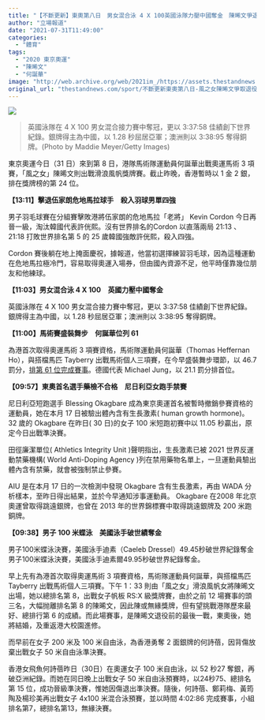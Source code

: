 ```yaml
---
title: "【不斷更新】東奧第八日　男女混合泳 4 X 100英國泳隊力壓中國奪金　陳晞文爭退役前最佳成績"
author: "立場報道"
date: "2021-07-31T11:49:00"
categories:
  - "體育"
tags:
  - "2020 東京奧運"
  - "陳晞文"
  - "何誕華"
image: "http://web.archive.org/web/2021im_/https://assets.thestandnews.com/media/photos/Layer_0_iupiPZy.png"
original_url: "thestandnews.com/sport/不斷更新東奧第八日-風之女陳晞文爭取退役前最佳成績"
---
```

![](http://web.archive.org/web/2021im_/https://assets.thestandnews.com/media/photos/Layer_0_iupiPZy.png)
> 英國泳隊在 4 X 100 男女混合接力賽中奪冠，更以 3:37:58 佳績創下世界紀錄。銀牌得主為中國，以 1.28 秒屈居亞軍；澳洲則以 3:38:95 奪得銅牌。(Photo by Maddie Meyer/Getty Images)

東京奧運今日（31 日）來到第 8 日，港隊馬術隊運動員何誕華出戰奧運馬術 3 項賽，「風之女」陳晞文則出戰滑浪風帆獎牌賽。截止昨晚，香港暫時以 1 金 2 銀，排在獎牌榜的第 24 位。

**【13:11】擊退伍家朗危地馬拉球手　殺入羽球男單四強**

男子羽毛球賽在分組賽擊敗港將伍家朗的危地馬拉「老將」 Kevin Cordon 今日再晉一級，淘汰韓國代表許侊熙。沒有世界排名的Cordon 以直落兩局 21:13 、 21:18 打敗世界排名第 5 的 25 歲韓國強敵許侊熙，殺入四強。

Cordon 賽後躺在地上掩面慶祝，據報道，他當初選擇練習羽毛球，因為這種運動在危地馬拉極冷門，容易取得奧運入場券，但由國內資源不足，他平時僅靠幾位朋友和他練球。

**【11:03】男女混合泳 4 X 100　英國力壓中國奪金**

英國泳隊在 4 X 100 男女混合接力賽中奪冠，更以 3:37:58 佳績創下世界紀錄。銀牌得主為中國，以 1.28 秒屈居亞軍；澳洲則以 3:38:95 奪得銅牌。

**【11:00】馬術賽盛裝舞步　何誕華位列 61**

為港首次取得奧運馬術 3 項賽資格，馬術隊運動員何誕華（Thomas Heffernan Ho），與搭檔馬匹 Tayberry 出戰馬術個人三項賽，在今早盛裝舞步環節，以 46.7 罰分，[排第 61 位完成賽事](http://web.archive.org/web/20210731053342/https://olympics.com/tokyo-2020/olympic-games/en/results/equestrian/results-eventing-drss-000300-.htm)。德國代表 Michael Jung，以 21.1 罰分排首位。

**【09:57】東奧首名選手藥檢不合格　尼日利亞女跑手禁賽**

尼日利亞短跑選手 Blessing Okagbare 成為東京奧運首名被暫時撤銷參賽資格的運動員，她在本月 17 日被驗出體內含有生長激素( human growth hormone)。32 歲的 Okagbare 在昨日( 30 日)的女子 100 米短跑初賽中以 11.05 秒贏出，原定今日出戰準決賽。

田徑廉潔單位( Athletics Integrity Unit )聲明指出，生長激素已被 2021 世界反運動禁藥機構( World Anti-Doping Agency )列在禁用藥物名單上，一旦運動員驗出體內含有禁藥，就會被強制禁止參賽。

AIU 是在本月 17 日的一次檢測中發現 Okagbare 含有生長激素，再由 WADA 分析樣本，至昨日得出結果，並於今早通知涉事運動員。 Okagbare 在2008 年北京奧運曾取得跳遠銀牌，也曾在 2013 年的世界錦標賽中取得跳遠銀牌及 200 米跑銅牌。

**【09:38】男子 100 米蝶泳　美國泳手破世績奪金**

男子100米蝶泳決賽，美國泳手迪素（Caeleb Dressel）49.45秒破世界紀錄奪金男子100米蝶泳決賽，美國泳手迪素爾49.95秒破世界紀錄奪金。

早上先有為港首次取得奧運馬術 3 項賽資格，馬術隊運動員何誕華，與搭檔馬匹 Tayberry 出戰馬術個人三項賽。下午 1：33 則由「風之女」滑浪風帆女將陳晞文出場，她以總排名第 8，出戰女子帆板 RS:X 級獎牌賽，由於之前 12 場賽事的頭三名，大幅抛離排名第 8 的陳晞文，因此陳或無緣獎牌，但有望挑戰港隊歷來最好、總排行第 6 的成績。而此場賽事，是陳晞文退役前的最後一戰，東奧後，她將結婚，及重返港大校園進修。

而早前在女子 200 米及 100 米自由泳，為香港勇奪 2 面銀牌的何詩蓓，因背傷放棄出戰女子 50 米自由泳準決賽。

香港女飛魚何詩蓓昨日（30日）在奧運女子 100 米自由泳，以 52 秒27 奪銀，再破亞洲紀錄。而她在同日晚上出戰女子 50 米自由泳預賽時，以24秒75、總排名第 15 位，成功晉級準決賽，惟她因傷退出準決賽。隨後，何詩蓓、鄭莉梅、黃筠陶及楊珍美再出戰女子 4x100 米混合泳預賽，並以時間 4:02:86 完成賽事，小組排名第7，總排名第13，無緣決賽。